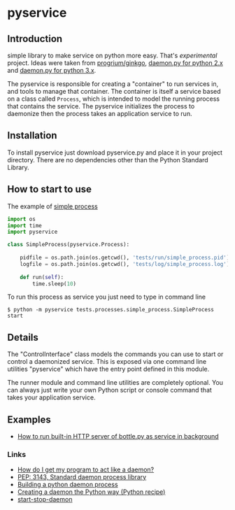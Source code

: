 pyservice
=========

## Introduction

simple library to make service on python more easy. That's *experimental* project. Ideas were taken from [progrium/ginkgo](https://github.com/progrium/ginkgo), [daemon.py for python 2.x](http://www.jejik.com/articles/2007/02/a_simple_unix_linux_daemon_in_python/) and [daemon.py for python 3.x](http://www.jejik.com/files/examples/daemon3x.py). 

The pyservice is responsible for creating a "container" to run services in, and tools to manage that container. The container is itself a service based on a class called `Process`, which is intended to model the running process that contains the service. The pyservice initializes the process to daemonize then the process takes an application service to run. 

## Installation

To install pyservice just download pyservice.py and place it in your project directory. There are no dependencies other than the Python Standard Library.

## How to start to use

The example of [simple process](https://github.com/ownport/pyservice/blob/master/tests/processes/simple_process.py)
```python
import os
import time
import pyservice

class SimpleProcess(pyservice.Process):
    
    pidfile = os.path.join(os.getcwd(), 'tests/run/simple_process.pid')
    logfile = os.path.join(os.getcwd(), 'tests/log/simple_process.log')
    
    def run(self):
        time.sleep(10)
```

To run this process as service you just need to type in command line 
```
$ python -m pyservice tests.processes.simple_process.SimpleProcess start
```

## Details

The "ControlInterface" class models the commands you can use to start or control a daemonized service. This is exposed via one command line utilities "pyservice" which have the entry point defined in this module.

The runner module and command line utilities are completely optional. You can always just write your own Python script or console command that takes your application service.

## Examples

 - [How to run built-in HTTP server of bottle.py as service in background](https://github.com/ownport/pyservice/tree/master/examples/bottlepy-daemon)

### Links

 - [How do I get my program to act like a daemon?](http://www.svbug.com/documentation/comp.unix.programmer-FAQ/faq_2.html#SEC16)
 - [PEP: 3143, Standard daemon process library](http://www.python.org/dev/peps/pep-3143/)
 - [Building a python daemon process](http://www.gavinj.net/2012/06/building-python-daemon-process.html)
 - [Creating a daemon the Python way (Python recipe)](http://code.activestate.com/recipes/278731-creating-a-daemon-the-python-way/)
 - [start-stop-daemon](http://man.he.net/man8/start-stop-daemon)

